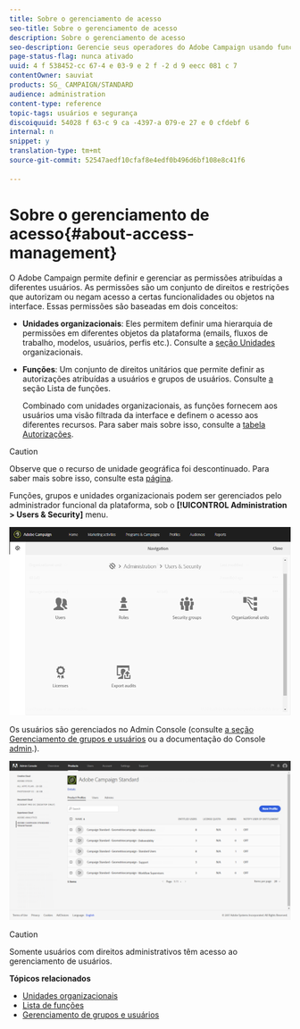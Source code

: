 ```yaml
---
title: Sobre o gerenciamento de acesso
seo-title: Sobre o gerenciamento de acesso
description: Sobre o gerenciamento de acesso
seo-description: Gerencie seus operadores do Adobe Campaign usando funções, grupos e unidades organizacionais.
page-status-flag: nunca ativado
uuid: 4 f 538452-cc 67-4 e 03-9 e 2 f -2 d 9 eecc 081 c 7
contentOwner: sauviat
products: SG_ CAMPAIGN/STANDARD
audience: administration
content-type: reference
topic-tags: usuários e segurança
discoiquuid: 54028 f 63-c 9 ca -4397-a 079-e 27 e 0 cfdebf 6
internal: n
snippet: y
translation-type: tm+mt
source-git-commit: 52547aedf10cfaf8e4edf0b496d6bf108e8c41f6

---
```



# Sobre o gerenciamento de acesso{#about-access-management}

O Adobe Campaign permite definir e gerenciar as permissões atribuídas a diferentes usuários. As permissões são um conjunto de direitos e restrições que autorizam ou negam acesso a certas funcionalidades ou objetos na interface. Essas permissões são baseadas em dois conceitos:

* **Unidades organizacionais**: Eles permitem definir uma hierarquia de permissões em diferentes objetos da plataforma (emails, fluxos de trabalho, modelos, usuários, perfis etc.). Consulte a [seção Unidades](../../administration/using/organizational-units.md) organizacionais.
* **Funções**: Um conjunto de direitos unitários que permite definir as autorizações atribuídas a usuários e grupos de usuários. Consulte [a](../../administration/using/list-of-roles.md) seção Lista de funções.

   Combinado com unidades organizacionais, as funções fornecem aos usuários uma visão filtrada da interface e definem o acesso aos diferentes recursos. Para saber mais sobre isso, consulte a [tabela Autorizações](https://docs.campaign.adobe.com/doc/standard/en/Technotes/AdobeCampaign-ACSRights.pdf).

>[!CAUTION]
>
>Observe que o recurso de unidade geográfica foi descontinuado. Para saber mais sobre isso, consulte esta [página](https://helpx.adobe.com/campaign/kb/acs-deprecated-and-removed-features.html).

Funções, grupos e unidades organizacionais podem ser gerenciados pelo administrador funcional da plataforma, sob o **[!UICONTROL Administration > Users & Security]** menu.

![](assets/user_management_1.png)

Os usuários são gerenciados no Admin Console (consulte [a seção Gerenciamento de grupos e usuários](../../administration/using/managing-groups-and-users.md) ou a documentação do Console [admin](https://helpx.adobe.com/enterprise/managing/user-guide.html).).

![](assets/user_management_6.png)

>[!CAUTION]
>
>Somente usuários com direitos administrativos têm acesso ao gerenciamento de usuários.

**Tópicos relacionados**

* [Unidades organizacionais](../../administration/using/organizational-units.md)
* [Lista de funções](../../administration/using/list-of-roles.md)
* [Gerenciamento de grupos e usuários](../../administration/using/managing-groups-and-users.md)

